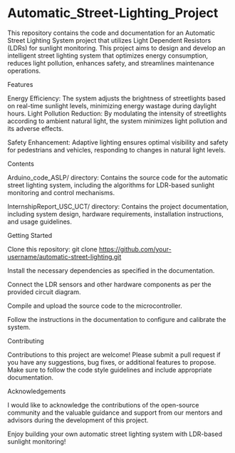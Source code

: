 # Automatic_Street-Lighting_Project
This repository contains the code and documentation for an Automatic Street Lighting System project that utilizes Light Dependent Resistors (LDRs) for sunlight monitoring. This project aims to design and develop an intelligent street lighting system that optimizes energy consumption, reduces light pollution, enhances safety, and streamlines maintenance operations.

Features

Energy Efficiency: The system adjusts the brightness of streetlights based on real-time sunlight levels, minimizing energy wastage during daylight hours.
Light Pollution Reduction: By modulating the intensity of streetlights according to ambient natural light, the system minimizes light pollution and its adverse effects.

Safety Enhancement: Adaptive lighting ensures optimal visibility and safety for pedestrians and vehicles, responding to changes in natural light levels.

Contents


Arduino_code_ASLP/ directory: Contains the source code for the automatic street lighting system, including the algorithms for LDR-based sunlight monitoring and control mechanisms.

InternshipReport_USC_UCT/ directory: Contains the project documentation, including system design, hardware requirements, installation instructions, and usage guidelines.


Getting Started


Clone this repository: git clone https://github.com/your-username/automatic-street-lighting.git

Install the necessary dependencies as specified in the documentation.

Connect the LDR sensors and other hardware components as per the provided circuit diagram.

Compile and upload the source code to the microcontroller.

Follow the instructions in the documentation to configure and calibrate the system.


Contributing


Contributions to this project are welcome! Please submit a pull request if you have any suggestions, bug fixes, or additional features to propose. Make sure to follow the code style guidelines and include appropriate documentation.



Acknowledgements

I would like to acknowledge the contributions of the open-source community and the valuable guidance and support from our mentors and advisors during the development of this project.


Enjoy building your own automatic street lighting system with LDR-based sunlight monitoring!




